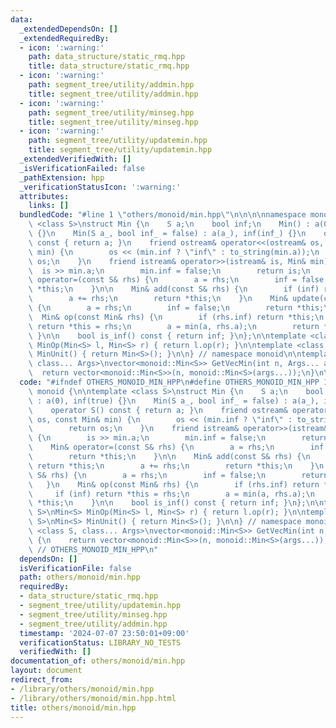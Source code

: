 ```yaml
---
data:
  _extendedDependsOn: []
  _extendedRequiredBy:
  - icon: ':warning:'
    path: data_structure/static_rmq.hpp
    title: data_structure/static_rmq.hpp
  - icon: ':warning:'
    path: segment_tree/utility/addmin.hpp
    title: segment_tree/utility/addmin.hpp
  - icon: ':warning:'
    path: segment_tree/utility/minseg.hpp
    title: segment_tree/utility/minseg.hpp
  - icon: ':warning:'
    path: segment_tree/utility/updatemin.hpp
    title: segment_tree/utility/updatemin.hpp
  _extendedVerifiedWith: []
  _isVerificationFailed: false
  _pathExtension: hpp
  _verificationStatusIcon: ':warning:'
  attributes:
    links: []
  bundledCode: "#line 1 \"others/monoid/min.hpp\"\n\n\n\nnamespace monoid {\n\ntemplate\
    \ <class S>\nstruct Min {\n    S a;\n    bool inf;\n    Min() : a(0), inf(true)\
    \ {}\n    Min(S a_, bool inf_ = false) : a(a_), inf(inf_) {}\n    operator S()\
    \ const { return a; }\n    friend ostream& operator<<(ostream& os, const Min&\
    \ min) {\n        os << (min.inf ? \"inf\" : to_string(min.a));\n        return\
    \ os;\n    }\n    friend istream& operator>>(istream& is, Min& min) {\n      \
    \  is >> min.a;\n        min.inf = false;\n        return is;\n    }\n    Min&\
    \ operator=(const S& rhs) {\n        a = rhs;\n        inf = false;\n        return\
    \ *this;\n    }\n\n    Min& add(const S& rhs) {\n        if (inf) return *this;\n\
    \        a += rhs;\n        return *this;\n    }\n    Min& update(const S& rhs)\
    \ {\n        a = rhs;\n        inf = false;\n        return *this;\n    }\n  \
    \  Min& op(const Min& rhs) {\n        if (rhs.inf) return *this;\n        if (inf)\
    \ return *this = rhs;\n        a = min(a, rhs.a);\n        return *this;\n   \
    \ }\n\n    bool is_inf() const { return inf; }\n};\n\ntemplate <class S>\nMin<S>\
    \ MinOp(Min<S> l, Min<S> r) { return l.op(r); }\n\ntemplate <class S>\nMin<S>\
    \ MinUnit() { return Min<S>(); }\n\n} // namespace monoid\n\ntemplate <class S,\
    \ class... Args>\nvector<monoid::Min<S>> GetVecMin(int n, Args... args) {\n  \
    \  return vector<monoid::Min<S>>(n, monoid::Min<S>(args...));\n}\n\n\n\n"
  code: "#ifndef OTHERS_MONOID_MIN_HPP\n#define OTHERS_MONOID_MIN_HPP 1\n\nnamespace\
    \ monoid {\n\ntemplate <class S>\nstruct Min {\n    S a;\n    bool inf;\n    Min()\
    \ : a(0), inf(true) {}\n    Min(S a_, bool inf_ = false) : a(a_), inf(inf_) {}\n\
    \    operator S() const { return a; }\n    friend ostream& operator<<(ostream&\
    \ os, const Min& min) {\n        os << (min.inf ? \"inf\" : to_string(min.a));\n\
    \        return os;\n    }\n    friend istream& operator>>(istream& is, Min& min)\
    \ {\n        is >> min.a;\n        min.inf = false;\n        return is;\n    }\n\
    \    Min& operator=(const S& rhs) {\n        a = rhs;\n        inf = false;\n\
    \        return *this;\n    }\n\n    Min& add(const S& rhs) {\n        if (inf)\
    \ return *this;\n        a += rhs;\n        return *this;\n    }\n    Min& update(const\
    \ S& rhs) {\n        a = rhs;\n        inf = false;\n        return *this;\n \
    \   }\n    Min& op(const Min& rhs) {\n        if (rhs.inf) return *this;\n   \
    \     if (inf) return *this = rhs;\n        a = min(a, rhs.a);\n        return\
    \ *this;\n    }\n\n    bool is_inf() const { return inf; }\n};\n\ntemplate <class\
    \ S>\nMin<S> MinOp(Min<S> l, Min<S> r) { return l.op(r); }\n\ntemplate <class\
    \ S>\nMin<S> MinUnit() { return Min<S>(); }\n\n} // namespace monoid\n\ntemplate\
    \ <class S, class... Args>\nvector<monoid::Min<S>> GetVecMin(int n, Args... args)\
    \ {\n    return vector<monoid::Min<S>>(n, monoid::Min<S>(args...));\n}\n\n\n#endif\
    \ // OTHERS_MONOID_MIN_HPP\n"
  dependsOn: []
  isVerificationFile: false
  path: others/monoid/min.hpp
  requiredBy:
  - data_structure/static_rmq.hpp
  - segment_tree/utility/updatemin.hpp
  - segment_tree/utility/minseg.hpp
  - segment_tree/utility/addmin.hpp
  timestamp: '2024-07-07 23:50:01+09:00'
  verificationStatus: LIBRARY_NO_TESTS
  verifiedWith: []
documentation_of: others/monoid/min.hpp
layout: document
redirect_from:
- /library/others/monoid/min.hpp
- /library/others/monoid/min.hpp.html
title: others/monoid/min.hpp
---
```

